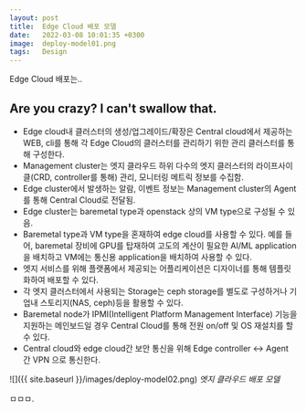 ```yaml
---
layout: post
title:  Edge Cloud 배포 모델
date:   2022-03-08 10:01:35 +0300
image:  deploy-model01.png
tags:   Design
---
```

Edge Cloud 배포는..

## Are you crazy? I can't swallow that.

* Edge cloud내 클러스터의 생성/업그레이드/확장은 Central cloud에서 제공하는 WEB, cli를 통해 각 Edge Cloud의 클러스터를 관리하기 위한 관리 클러스터를 통해 구성한다.
* Management cluster는 엣지 클라우드 하위 다수의 엣지 클러스터의 라이프사이클(CRD, controller를 통해) 관리, 모니터링 메트릭 정보를 수집함.
* Edge cluster에서 발생하는 알람, 이벤트 정보는  Management cluster의 Agent를 통해 Central Cloud로 전달됨.
* Edge cluster는 baremetal type과 openstack 상의 VM type으로 구성될 수 있음.
* Baremetal type과 VM type을 혼재하여 edge cloud를 사용할 수 있다. 예를 들어, baremetal 장비에 GPU를 탑재하여 고도의 계산이 필요한 AI/ML application을 배치하고 VM에는 통신용 application을 배치하여 사용할 수 있다.
* 엣지 서비스를 위해 플랫폼에서 제공되는 어플리케이션은 디자이너를 통해 템플릿화하여 배포할 수 있다.
* 각 엣지 클러스터에서 사용되는 Storage는 ceph storage를 별도로 구성하거나 기업내 스토리지(NAS, ceph)등을 활용할 수 있다.
* Baremetal node가 IPMI(Intelligent Platform Management Interface) 기능을 지원하는 메인보드일 경우 Central Cloud를 통해 전원 on/off 및 OS 재설치를 할 수 있다.
* Central cloud와 edge cloud간 보안 통신을 위해 Edge controller <-> Agent 간 VPN 으로 통신한다.


![]({{ site.baseurl }}/images/deploy-model02.png)
*엣지 클라우드 배포 모델*

ㅁㅁㅁ.